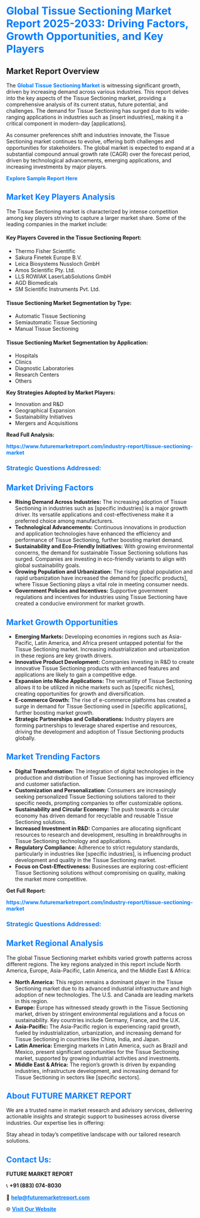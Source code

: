<h1 style="color: #007BFF;">Global Tissue Sectioning Market Report 2025-2033: Driving Factors, Growth Opportunities, and Key Players</h1>

<section id="overview">
<h2>Market Report Overview</h2>
<p>The <a href="https://www.futuremarketreport.com/industry-report/tissue-sectioning-market" style="color: #007BFF; text-decoration: none;"><strong>Global Tissue Sectioning Market</strong></a> is witnessing significant growth, driven by increasing demand across various industries. This report delves into the key aspects of the Tissue Sectioning market, providing a comprehensive analysis of its current status, future potential, and challenges. The demand for Tissue Sectioning has surged due to its wide-ranging applications in industries such as [insert industries], making it a critical component in modern-day [applications].</p>
<p>As consumer preferences shift and industries innovate, the Tissue Sectioning market continues to evolve, offering both challenges and opportunities for stakeholders. The global market is expected to expand at a substantial compound annual growth rate (CAGR) over the forecast period, driven by technological advancements, emerging applications, and increasing investments by major players.</p>
</section>

<section id="overview">
<p><a href="https://www.futuremarketreport.com/request-sample/reportId=77580" style="color: #007BFF; text-decoration: none;"><strong>Explore Sample Report Here</strong></a></p>
</section>

<section id="key-players">
<h2 style="color: #007BFF;">Market Key Players Analysis</h2>
<p>The Tissue Sectioning market is characterized by intense competition among key players striving to capture a larger market share. Some of the leading companies in the market include:</p>
<h4>Key Players Covered in the Tissue Sectioning Report:</h4>
<ul><li>Thermo Fisher Scientific</li><li>Sakura Finetek Europe B.V.</li><li>Leica Biosystems Nussloch GmbH</li><li>Amos Scientific Pty. Ltd.</li><li>LLS ROWIAK LaserLabSolutions GmbH</li><li>AGD Biomedicals</li><li>SM Scientific Instruments Pvt. Ltd.</li></ul>
<h4>Tissue Sectioning Market Segmentation by Type:</h4>
<ul><li>Automatic Tissue Sectioning</li><li>Semiautomatic Tissue Sectioning</li><li>Manual Tissue Sectioning</li></ul>

<h4>Tissue Sectioning Market Segmentation by Application:</h4>
<ul><li>Hospitals</li><li>Clinics</li><li>Diagnostic Laboratories</li><li>Research Centers</li><li>Others</li></ul>
<p><strong>Key Strategies Adopted by Market Players:</strong></p>
<ul>
<li>Innovation and R&D</li>
<li>Geographical Expansion</li>
<li>Sustainability Initiatives</li>
<li>Mergers and Acquisitions</li>
</ul>
</section>

<section>
<p><strong>Read Full Analysis: </strong></p><a href="https://www.futuremarketreport.com/industry-report/tissue-sectioning-market" style="color: #007BFF; text-decoration: none;"><strong>https://www.futuremarketreport.com/industry-report/tissue-sectioning-market</strong></a>
<h3 style="color: #007BFF;">Strategic Questions Addressed:</h3>
</section>

<section id="driving-factors">
<h2 style="color: #007BFF;">Market Driving Factors</h2>
<ul>
<li><strong>Rising Demand Across Industries:</strong> The increasing adoption of Tissue Sectioning in industries such as [specific industries] is a major growth driver. Its versatile applications and cost-effectiveness make it a preferred choice among manufacturers.</li>
<li><strong>Technological Advancements:</strong> Continuous innovations in production and application technologies have enhanced the efficiency and performance of Tissue Sectioning, further boosting market demand.</li>
<li><strong>Sustainability and Eco-Friendly Initiatives:</strong> With growing environmental concerns, the demand for sustainable Tissue Sectioning solutions has surged. Companies are investing in eco-friendly variants to align with global sustainability goals.</li>
<li><strong>Growing Population and Urbanization:</strong> The rising global population and rapid urbanization have increased the demand for [specific products], where Tissue Sectioning plays a vital role in meeting consumer needs.</li>
<li><strong>Government Policies and Incentives:</strong> Supportive government regulations and incentives for industries using Tissue Sectioning have created a conducive environment for market growth.</li>
</ul>
</section>

<section id="growth-opportunities">
<h2 style="color: #007BFF;">Market Growth Opportunities</h2>
<ul>
<li><strong>Emerging Markets:</strong> Developing economies in regions such as Asia-Pacific, Latin America, and Africa present untapped potential for the Tissue Sectioning market. Increasing industrialization and urbanization in these regions are key growth drivers.</li>
<li><strong>Innovative Product Development:</strong> Companies investing in R&D to create innovative Tissue Sectioning products with enhanced features and applications are likely to gain a competitive edge.</li>
<li><strong>Expansion into Niche Applications:</strong> The versatility of Tissue Sectioning allows it to be utilized in niche markets such as [specific niches], creating opportunities for growth and diversification.</li>
<li><strong>E-commerce Growth:</strong> The rise of e-commerce platforms has created a surge in demand for Tissue Sectioning used in [specific applications], further boosting market growth.</li>
<li><strong>Strategic Partnerships and Collaborations:</strong> Industry players are forming partnerships to leverage shared expertise and resources, driving the development and adoption of Tissue Sectioning products globally.</li>
</ul>
</section>

<section id="trending-factors">
<h2 style="color: #007BFF;">Market Trending Factors</h2>
<ul>
<li><strong>Digital Transformation:</strong> The integration of digital technologies in the production and distribution of Tissue Sectioning has improved efficiency and customer satisfaction.</li>
<li><strong>Customization and Personalization:</strong> Consumers are increasingly seeking personalized Tissue Sectioning solutions tailored to their specific needs, prompting companies to offer customizable options.</li>
<li><strong>Sustainability and Circular Economy:</strong> The push towards a circular economy has driven demand for recyclable and reusable Tissue Sectioning solutions.</li>
<li><strong>Increased Investment in R&D:</strong> Companies are allocating significant resources to research and development, resulting in breakthroughs in Tissue Sectioning technology and applications.</li>
<li><strong>Regulatory Compliance:</strong> Adherence to strict regulatory standards, particularly in industries like [specific industries], is influencing product development and quality in the Tissue Sectioning market.</li>
<li><strong>Focus on Cost-Effectiveness:</strong> Businesses are exploring cost-efficient Tissue Sectioning solutions without compromising on quality, making the market more competitive.</li>
</ul>
</section>

<section>
<p><strong>Get Full Report: </strong></p><a href="https://www.futuremarketreport.com/industry-report/tissue-sectioning-market" style="color: #007BFF; text-decoration: none;"><strong>https://www.futuremarketreport.com/industry-report/tissue-sectioning-market</strong></a>
<h3 style="color: #007BFF;">Strategic Questions Addressed:</h3>
</section>


<section id="regional-analysis">
<h2 style="color: #007BFF;">Market Regional Analysis</h2>
<p>The global Tissue Sectioning market exhibits varied growth patterns across different regions. The key regions analyzed in this report include North America, Europe, Asia-Pacific, Latin America, and the Middle East & Africa:</p>
<ul>
<li><strong>North America:</strong> This region remains a dominant player in the Tissue Sectioning market due to its advanced industrial infrastructure and high adoption of new technologies. The U.S. and Canada are leading markets in this region.</li>
<li><strong>Europe:</strong> Europe has witnessed steady growth in the Tissue Sectioning market, driven by stringent environmental regulations and a focus on sustainability. Key countries include Germany, France, and the U.K.</li>
<li><strong>Asia-Pacific:</strong> The Asia-Pacific region is experiencing rapid growth, fueled by industrialization, urbanization, and increasing demand for Tissue Sectioning in countries like China, India, and Japan.</li>
<li><strong>Latin America:</strong> Emerging markets in Latin America, such as Brazil and Mexico, present significant opportunities for the Tissue Sectioning market, supported by growing industrial activities and investments.</li>
<li><strong>Middle East & Africa:</strong> The region’s growth is driven by expanding industries, infrastructure development, and increasing demand for Tissue Sectioning in sectors like [specific sectors].</li>
</ul>
</section>

<footer>
<h2 style="color: #007BFF;">About FUTURE MARKET REPORT</h2>
<p>We are a trusted name in market research and advisory services, delivering actionable insights and strategic support to businesses across diverse industries. Our expertise lies in offering:</p>

<p>Stay ahead in today’s competitive landscape with our tailored research solutions.</p>

<h2 style="color: #007BFF;">Contact Us:</h2>
<p><strong>FUTURE MARKET REPORT</strong></p>
<p>📞 <strong>+91 (883) 074-8030</strong></p>
<p>📧 <strong><a href="mailto:help@futuremarketreport.com" style="color: #007BFF;">help@futuremarketreport.com</a></strong></p>
<p>🌐 <strong><a href="https://www.futuremarketreport.com/" style="color: #007BFF;">Visit Our Website</a></strong></p>
</footer>